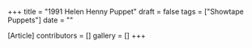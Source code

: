 +++
title = "1991 Helen Henny Puppet"
draft = false
tags = ["Showtape Puppets"]
date = ""

[Article]
contributors = []
gallery = []
+++